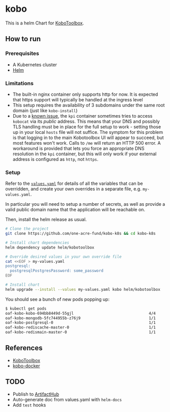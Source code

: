 # kobo

This is a helm Chart for [KoboToolbox](https://www.kobotoolbox.org/).

## How to run

### Prerequisites

* A Kubernetes cluster
* [Helm](https://helm.sh/)

### Limitations

* The built-in nginx container only supports http for now. It is expected that https support will typically be handled at the ingress level
* This setup requires the availability of 3 subdomains under the same root domain (just like `kobo-install`)
* Due to a [known issue](https://community.kobotoolbox.org/t/login-not-verified-500-internal-server-error/11360/5), the `kpi` container sometimes tries to access `kobocat` via its *public* address. This means that your DNS and possibly TLS handling must be in place for the full setup to work - setting those up in your local `hosts` file will not suffice. The symptom for this problem is that logging in to the main Kobotoolbox UI will appear to succeed, but most features won't work. Calls to `/me` will return an HTTP 500 error. A workaround is provided that lets you force an appropriate DNS resolution in the `kpi` container, but this will only work if your external address is configured as `http`, not `https`.

### Setup

Refer to the [`values.yaml`](helm/kobotoolbox/values.yaml) for details of all the variables that can be overridden, and create your own overrides in a separate file, e.g. `my-values.yaml`.

In particular you will need to setup a number of secrets, as well as provide a valid public domain name that the application will be reachable on.

Then, install the helm release as usual.

```sh
# Clone the project
git clone https://github.com/one-acre-fund/kobo-k8s && cd kobo-k8s

# Install chart dependencies
helm dependency update helm/kobotoolbox

# Override desired values in your own override file
cat <<EOF > my-values.yaml
postgresql:
  postgresqlPostgresPassword: some_password
EOF

# Install chart
helm upgrade --install --values my-values.yaml kobo helm/kobotoolbox
```

You should see a bunch of new pods popping up:

```sh
$ kubectl get pods
oaf-kobo-kobo-694bb8449d-55gjl                                 4/4     Running     0          13m
oaf-kobo-mongodb-5fc744955b-z76j9                              1/1     Running     0          125m
oaf-kobo-postgresql-0                                          1/1     Running     0          125m
oaf-kobo-rediscache-master-0                                   1/1     Running     0          125m
oaf-kobo-redismain-master-0                                    1/1     Running     0          125m
```

## References

* [KoboToolbox](https://www.kobotoolbox.org/)
* [kobo-docker](https://github.com/kobotoolbox/kobo-docker)

## TODO

* Publish to [ArtifactHub](https://artifacthub.io/)
* Auto-generate doc from values.yaml with `helm-docs`
* Add `test` hooks
